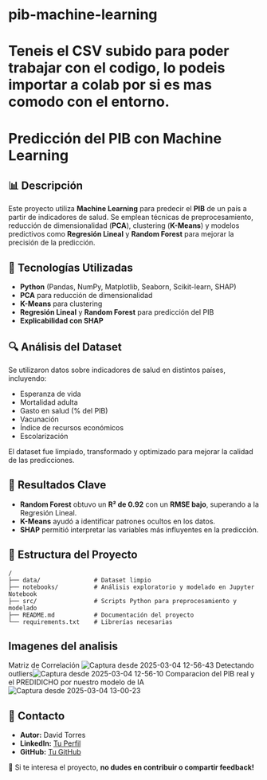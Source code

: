 # pib-machine-learning
# Teneis el CSV subido para poder trabajar con el codigo, lo podeis importar a colab por si es mas comodo con el entorno.

# Predicción del PIB con Machine Learning

## 📊 Descripción
Este proyecto utiliza **Machine Learning** para predecir el **PIB** de un país a partir de indicadores de salud. Se emplean técnicas de preprocesamiento, reducción de dimensionalidad (**PCA**), clustering (**K-Means**) y modelos predictivos como **Regresión Lineal** y **Random Forest** para mejorar la precisión de la predicción.

## 🚀 Tecnologías Utilizadas
- **Python** (Pandas, NumPy, Matplotlib, Seaborn, Scikit-learn, SHAP)
- **PCA** para reducción de dimensionalidad
- **K-Means** para clustering
- **Regresión Lineal** y **Random Forest** para predicción del PIB
- **Explicabilidad con SHAP**

## 🔍 Análisis del Dataset
Se utilizaron datos sobre indicadores de salud en distintos países, incluyendo:
- Esperanza de vida
- Mortalidad adulta
- Gasto en salud (% del PIB)
- Vacunación
- Índice de recursos económicos
- Escolarización

El dataset fue limpiado, transformado y optimizado para mejorar la calidad de las predicciones.

## 🌟 Resultados Clave
- **Random Forest** obtuvo un **R² de 0.92** con un **RMSE bajo**, superando a la Regresión Lineal.
- **K-Means** ayudó a identificar patrones ocultos en los datos.
- **SHAP** permitió interpretar las variables más influyentes en la predicción.

## 📄 Estructura del Proyecto
```
/
├── data/               # Dataset limpio
├── notebooks/          # Análisis exploratorio y modelado en Jupyter Notebook
├── src/                # Scripts Python para preprocesamiento y modelado
├── README.md           # Documentación del proyecto
└── requirements.txt    # Librerías necesarias
```
## Imagenes del analisis
Matriz de Correlación
![Captura desde 2025-03-04 12-56-43](https://github.com/user-attachments/assets/7008e7f1-976d-4409-92d2-48eab54dbee7)
Detectando outliers![Captura desde 2025-03-04 12-56-10](https://github.com/user-attachments/assets/4cf70eba-f73f-44cd-a9ea-96d4132e4675)
Comparacion del PIB real y el PREDIDICHO por nuestro modelo de IA 
![Captura desde 2025-03-04 13-00-23](https://github.com/user-attachments/assets/6a7f29ec-3c55-4d10-9f51-493a43f82c8e)



## 💌 Contacto

- **Autor:** David Torres
- **LinkedIn:** [Tu Perfil](https://www.linkedin.com/in/david-torres-robles-913453117/)
- **GitHub:** [Tu GitHub](https://github.com/DavideToRo)

🚀 Si te interesa el proyecto, **no dudes en contribuir o compartir feedback!**


